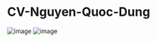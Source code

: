# CV-Nguyen-Quoc-Dung
![image](https://github.com/NQDungx9/CV-Nguyen-Quoc-Dung/assets/105968868/ff3566fa-3a2e-40b7-9a24-43b7509cbaad)
![image](https://github.com/NQDungx9/CV-Nguyen-Quoc-Dung/assets/105968868/0b2737ef-0967-45e1-a7f6-2359e05228c7)
